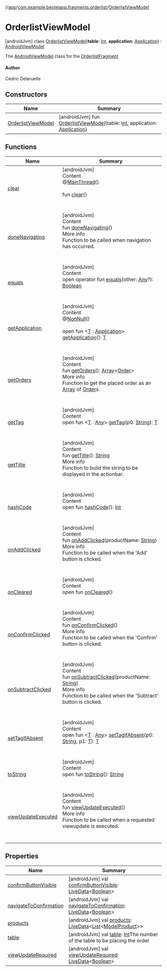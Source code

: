 //[app](../../index.md)/[com.example.bestelapp.fragments.orderlist](../index.md)/[OrderlistViewModel](index.md)



# OrderlistViewModel  
 [androidJvm] class [OrderlistViewModel](index.md)(**table**: [Int](https://kotlinlang.org/api/latest/jvm/stdlib/kotlin/-int/index.html), **application**: [Application](https://developer.android.com/reference/kotlin/android/app/Application.html)) : [AndroidViewModel](https://developer.android.com/reference/kotlin/androidx/lifecycle/AndroidViewModel.html)

The [AndroidViewModel](https://developer.android.com/reference/kotlin/androidx/lifecycle/AndroidViewModel.html) class for the [OrderlistFragment](../-orderlist-fragment/index.md)



#### Author  


Cedric Delaruelle

   


## Constructors  
  
|  Name|  Summary| 
|---|---|
| <a name="com.example.bestelapp.fragments.orderlist/OrderlistViewModel/OrderlistViewModel/#kotlin.Int#android.app.Application/PointingToDeclaration/"></a>[OrderlistViewModel](-orderlist-view-model.md)| <a name="com.example.bestelapp.fragments.orderlist/OrderlistViewModel/OrderlistViewModel/#kotlin.Int#android.app.Application/PointingToDeclaration/"></a> [androidJvm] fun [OrderlistViewModel](-orderlist-view-model.md)(table: [Int](https://kotlinlang.org/api/latest/jvm/stdlib/kotlin/-int/index.html), application: [Application](https://developer.android.com/reference/kotlin/android/app/Application.html))   <br>


## Functions  
  
|  Name|  Summary| 
|---|---|
| <a name="androidx.lifecycle/ViewModel/clear/#/PointingToDeclaration/"></a>[clear](../../com.example.bestelapp.fragments.title/-title-view-model/index.md#%5Bandroidx.lifecycle%2FViewModel%2Fclear%2F%23%2FPointingToDeclaration%2F%5D%2FFunctions%2F-1024765483)| <a name="androidx.lifecycle/ViewModel/clear/#/PointingToDeclaration/"></a>[androidJvm]  <br>Content  <br>@[MainThread](https://developer.android.com/reference/kotlin/androidx/annotation/MainThread.html)()  <br>  <br>fun [clear](../../com.example.bestelapp.fragments.title/-title-view-model/index.md#%5Bandroidx.lifecycle%2FViewModel%2Fclear%2F%23%2FPointingToDeclaration%2F%5D%2FFunctions%2F-1024765483)()  <br><br><br>
| <a name="com.example.bestelapp.fragments.orderlist/OrderlistViewModel/doneNavigating/#/PointingToDeclaration/"></a>[doneNavigating](done-navigating.md)| <a name="com.example.bestelapp.fragments.orderlist/OrderlistViewModel/doneNavigating/#/PointingToDeclaration/"></a>[androidJvm]  <br>Content  <br>fun [doneNavigating](done-navigating.md)()  <br>More info  <br>Function to be called when navigation has occurred.  <br><br><br>
| <a name="kotlin/Any/equals/#kotlin.Any?/PointingToDeclaration/"></a>[equals](../../com.example.bestelapp.repository/-product-repository/index.md#%5Bkotlin%2FAny%2Fequals%2F%23kotlin.Any%3F%2FPointingToDeclaration%2F%5D%2FFunctions%2F-1024765483)| <a name="kotlin/Any/equals/#kotlin.Any?/PointingToDeclaration/"></a>[androidJvm]  <br>Content  <br>open operator fun [equals](../../com.example.bestelapp.repository/-product-repository/index.md#%5Bkotlin%2FAny%2Fequals%2F%23kotlin.Any%3F%2FPointingToDeclaration%2F%5D%2FFunctions%2F-1024765483)(other: [Any](https://kotlinlang.org/api/latest/jvm/stdlib/kotlin/-any/index.html)?): [Boolean](https://kotlinlang.org/api/latest/jvm/stdlib/kotlin/-boolean/index.html)  <br><br><br>
| <a name="androidx.lifecycle/AndroidViewModel/getApplication/#/PointingToDeclaration/"></a>[getApplication](../../com.example.bestelapp.fragments.title/-title-view-model/index.md#%5Bandroidx.lifecycle%2FAndroidViewModel%2FgetApplication%2F%23%2FPointingToDeclaration%2F%5D%2FFunctions%2F-1024765483)| <a name="androidx.lifecycle/AndroidViewModel/getApplication/#/PointingToDeclaration/"></a>[androidJvm]  <br>Content  <br>@[NonNull](https://developer.android.com/reference/kotlin/androidx/annotation/NonNull.html)()  <br>  <br>open fun <[T](../../com.example.bestelapp.fragments.title/-title-view-model/index.md#%5Bandroidx.lifecycle%2FAndroidViewModel%2FgetApplication%2F%23%2FPointingToDeclaration%2F%5D%2FFunctions%2F-1024765483) : [Application](https://developer.android.com/reference/kotlin/android/app/Application.html)> [getApplication](../../com.example.bestelapp.fragments.title/-title-view-model/index.md#%5Bandroidx.lifecycle%2FAndroidViewModel%2FgetApplication%2F%23%2FPointingToDeclaration%2F%5D%2FFunctions%2F-1024765483)(): [T](../../com.example.bestelapp.fragments.title/-title-view-model/index.md#%5Bandroidx.lifecycle%2FAndroidViewModel%2FgetApplication%2F%23%2FPointingToDeclaration%2F%5D%2FFunctions%2F-1024765483)  <br><br><br>
| <a name="com.example.bestelapp.fragments.orderlist/OrderlistViewModel/getOrders/#/PointingToDeclaration/"></a>[getOrders](get-orders.md)| <a name="com.example.bestelapp.fragments.orderlist/OrderlistViewModel/getOrders/#/PointingToDeclaration/"></a>[androidJvm]  <br>Content  <br>fun [getOrders](get-orders.md)(): [Array](https://kotlinlang.org/api/latest/jvm/stdlib/kotlin/-array/index.html)<[Order](../../com.example.bestelapp.data.datawrapper/-order/index.md)>  <br>More info  <br>Function to get the placed order as an [Array](https://kotlinlang.org/api/latest/jvm/stdlib/kotlin/-array/index.html) of [Order](../../com.example.bestelapp.data.datawrapper/-order/index.md)s.  <br><br><br>
| <a name="androidx.lifecycle/ViewModel/getTag/#kotlin.String/PointingToDeclaration/"></a>[getTag](../../com.example.bestelapp.fragments.title/-title-view-model/index.md#%5Bandroidx.lifecycle%2FViewModel%2FgetTag%2F%23kotlin.String%2FPointingToDeclaration%2F%5D%2FFunctions%2F-1024765483)| <a name="androidx.lifecycle/ViewModel/getTag/#kotlin.String/PointingToDeclaration/"></a>[androidJvm]  <br>Content  <br>open fun <[T](../../com.example.bestelapp.fragments.title/-title-view-model/index.md#%5Bandroidx.lifecycle%2FViewModel%2FgetTag%2F%23kotlin.String%2FPointingToDeclaration%2F%5D%2FFunctions%2F-1024765483) : [Any](https://kotlinlang.org/api/latest/jvm/stdlib/kotlin/-any/index.html)> [getTag](../../com.example.bestelapp.fragments.title/-title-view-model/index.md#%5Bandroidx.lifecycle%2FViewModel%2FgetTag%2F%23kotlin.String%2FPointingToDeclaration%2F%5D%2FFunctions%2F-1024765483)(p0: [String](https://kotlinlang.org/api/latest/jvm/stdlib/kotlin/-string/index.html)): [T](../../com.example.bestelapp.fragments.title/-title-view-model/index.md#%5Bandroidx.lifecycle%2FViewModel%2FgetTag%2F%23kotlin.String%2FPointingToDeclaration%2F%5D%2FFunctions%2F-1024765483)  <br><br><br>
| <a name="com.example.bestelapp.fragments.orderlist/OrderlistViewModel/getTitle/#/PointingToDeclaration/"></a>[getTitle](get-title.md)| <a name="com.example.bestelapp.fragments.orderlist/OrderlistViewModel/getTitle/#/PointingToDeclaration/"></a>[androidJvm]  <br>Content  <br>fun [getTitle](get-title.md)(): [String](https://kotlinlang.org/api/latest/jvm/stdlib/kotlin/-string/index.html)  <br>More info  <br>Function to build the string to be displayed in the actionbar.  <br><br><br>
| <a name="kotlin/Any/hashCode/#/PointingToDeclaration/"></a>[hashCode](../../com.example.bestelapp.repository/-product-repository/index.md#%5Bkotlin%2FAny%2FhashCode%2F%23%2FPointingToDeclaration%2F%5D%2FFunctions%2F-1024765483)| <a name="kotlin/Any/hashCode/#/PointingToDeclaration/"></a>[androidJvm]  <br>Content  <br>open fun [hashCode](../../com.example.bestelapp.repository/-product-repository/index.md#%5Bkotlin%2FAny%2FhashCode%2F%23%2FPointingToDeclaration%2F%5D%2FFunctions%2F-1024765483)(): [Int](https://kotlinlang.org/api/latest/jvm/stdlib/kotlin/-int/index.html)  <br><br><br>
| <a name="com.example.bestelapp.fragments.orderlist/OrderlistViewModel/onAddClicked/#kotlin.String/PointingToDeclaration/"></a>[onAddClicked](on-add-clicked.md)| <a name="com.example.bestelapp.fragments.orderlist/OrderlistViewModel/onAddClicked/#kotlin.String/PointingToDeclaration/"></a>[androidJvm]  <br>Content  <br>fun [onAddClicked](on-add-clicked.md)(productName: [String](https://kotlinlang.org/api/latest/jvm/stdlib/kotlin/-string/index.html))  <br>More info  <br>Function to be called when the 'Add' button is clicked.  <br><br><br>
| <a name="androidx.lifecycle/ViewModel/onCleared/#/PointingToDeclaration/"></a>[onCleared](../../com.example.bestelapp.fragments.title/-title-view-model/index.md#%5Bandroidx.lifecycle%2FViewModel%2FonCleared%2F%23%2FPointingToDeclaration%2F%5D%2FFunctions%2F-1024765483)| <a name="androidx.lifecycle/ViewModel/onCleared/#/PointingToDeclaration/"></a>[androidJvm]  <br>Content  <br>open fun [onCleared](../../com.example.bestelapp.fragments.title/-title-view-model/index.md#%5Bandroidx.lifecycle%2FViewModel%2FonCleared%2F%23%2FPointingToDeclaration%2F%5D%2FFunctions%2F-1024765483)()  <br><br><br>
| <a name="com.example.bestelapp.fragments.orderlist/OrderlistViewModel/onConfirmClicked/#/PointingToDeclaration/"></a>[onConfirmClicked](on-confirm-clicked.md)| <a name="com.example.bestelapp.fragments.orderlist/OrderlistViewModel/onConfirmClicked/#/PointingToDeclaration/"></a>[androidJvm]  <br>Content  <br>fun [onConfirmClicked](on-confirm-clicked.md)()  <br>More info  <br>Function to be called when the 'Confirm' button is clicked.  <br><br><br>
| <a name="com.example.bestelapp.fragments.orderlist/OrderlistViewModel/onSubtractClicked/#kotlin.String/PointingToDeclaration/"></a>[onSubtractClicked](on-subtract-clicked.md)| <a name="com.example.bestelapp.fragments.orderlist/OrderlistViewModel/onSubtractClicked/#kotlin.String/PointingToDeclaration/"></a>[androidJvm]  <br>Content  <br>fun [onSubtractClicked](on-subtract-clicked.md)(productName: [String](https://kotlinlang.org/api/latest/jvm/stdlib/kotlin/-string/index.html))  <br>More info  <br>Function to be called when the 'Subtract' button is clicked.  <br><br><br>
| <a name="androidx.lifecycle/ViewModel/setTagIfAbsent/#kotlin.String#TypeParam(bounds=[kotlin.Any])/PointingToDeclaration/"></a>[setTagIfAbsent](../../com.example.bestelapp.fragments.title/-title-view-model/index.md#%5Bandroidx.lifecycle%2FViewModel%2FsetTagIfAbsent%2F%23kotlin.String%23TypeParam%28bounds%3D%5Bkotlin.Any%5D%29%2FPointingToDeclaration%2F%5D%2FFunctions%2F-1024765483)| <a name="androidx.lifecycle/ViewModel/setTagIfAbsent/#kotlin.String#TypeParam(bounds=[kotlin.Any])/PointingToDeclaration/"></a>[androidJvm]  <br>Content  <br>open fun <[T](../../com.example.bestelapp.fragments.title/-title-view-model/index.md#%5Bandroidx.lifecycle%2FViewModel%2FsetTagIfAbsent%2F%23kotlin.String%23TypeParam%28bounds%3D%5Bkotlin.Any%5D%29%2FPointingToDeclaration%2F%5D%2FFunctions%2F-1024765483) : [Any](https://kotlinlang.org/api/latest/jvm/stdlib/kotlin/-any/index.html)> [setTagIfAbsent](../../com.example.bestelapp.fragments.title/-title-view-model/index.md#%5Bandroidx.lifecycle%2FViewModel%2FsetTagIfAbsent%2F%23kotlin.String%23TypeParam%28bounds%3D%5Bkotlin.Any%5D%29%2FPointingToDeclaration%2F%5D%2FFunctions%2F-1024765483)(p0: [String](https://kotlinlang.org/api/latest/jvm/stdlib/kotlin/-string/index.html), p1: [T](../../com.example.bestelapp.fragments.title/-title-view-model/index.md#%5Bandroidx.lifecycle%2FViewModel%2FsetTagIfAbsent%2F%23kotlin.String%23TypeParam%28bounds%3D%5Bkotlin.Any%5D%29%2FPointingToDeclaration%2F%5D%2FFunctions%2F-1024765483)): [T](../../com.example.bestelapp.fragments.title/-title-view-model/index.md#%5Bandroidx.lifecycle%2FViewModel%2FsetTagIfAbsent%2F%23kotlin.String%23TypeParam%28bounds%3D%5Bkotlin.Any%5D%29%2FPointingToDeclaration%2F%5D%2FFunctions%2F-1024765483)  <br><br><br>
| <a name="kotlin/Any/toString/#/PointingToDeclaration/"></a>[toString](../../com.example.bestelapp.repository/-product-repository/index.md#%5Bkotlin%2FAny%2FtoString%2F%23%2FPointingToDeclaration%2F%5D%2FFunctions%2F-1024765483)| <a name="kotlin/Any/toString/#/PointingToDeclaration/"></a>[androidJvm]  <br>Content  <br>open fun [toString](../../com.example.bestelapp.repository/-product-repository/index.md#%5Bkotlin%2FAny%2FtoString%2F%23%2FPointingToDeclaration%2F%5D%2FFunctions%2F-1024765483)(): [String](https://kotlinlang.org/api/latest/jvm/stdlib/kotlin/-string/index.html)  <br><br><br>
| <a name="com.example.bestelapp.fragments.orderlist/OrderlistViewModel/viewUpdateExecuted/#/PointingToDeclaration/"></a>[viewUpdateExecuted](view-update-executed.md)| <a name="com.example.bestelapp.fragments.orderlist/OrderlistViewModel/viewUpdateExecuted/#/PointingToDeclaration/"></a>[androidJvm]  <br>Content  <br>fun [viewUpdateExecuted](view-update-executed.md)()  <br>More info  <br>Function to be called when a requested viewupdate is executed.  <br><br><br>


## Properties  
  
|  Name|  Summary| 
|---|---|
| <a name="com.example.bestelapp.fragments.orderlist/OrderlistViewModel/confirmButtonVisible/#/PointingToDeclaration/"></a>[confirmButtonVisible](confirm-button-visible.md)| <a name="com.example.bestelapp.fragments.orderlist/OrderlistViewModel/confirmButtonVisible/#/PointingToDeclaration/"></a> [androidJvm] val [confirmButtonVisible](confirm-button-visible.md): [LiveData](https://developer.android.com/reference/kotlin/androidx/lifecycle/LiveData.html)<[Boolean](https://kotlinlang.org/api/latest/jvm/stdlib/kotlin/-boolean/index.html)>   <br>
| <a name="com.example.bestelapp.fragments.orderlist/OrderlistViewModel/navigateToConfirmation/#/PointingToDeclaration/"></a>[navigateToConfirmation](navigate-to-confirmation.md)| <a name="com.example.bestelapp.fragments.orderlist/OrderlistViewModel/navigateToConfirmation/#/PointingToDeclaration/"></a> [androidJvm] val [navigateToConfirmation](navigate-to-confirmation.md): [LiveData](https://developer.android.com/reference/kotlin/androidx/lifecycle/LiveData.html)<[Boolean](https://kotlinlang.org/api/latest/jvm/stdlib/kotlin/-boolean/index.html)>   <br>
| <a name="com.example.bestelapp.fragments.orderlist/OrderlistViewModel/products/#/PointingToDeclaration/"></a>[products](products.md)| <a name="com.example.bestelapp.fragments.orderlist/OrderlistViewModel/products/#/PointingToDeclaration/"></a> [androidJvm] val [products](products.md): [LiveData](https://developer.android.com/reference/kotlin/androidx/lifecycle/LiveData.html)<[List](https://kotlinlang.org/api/latest/jvm/stdlib/kotlin.collections/-list/index.html)<[ModelProduct](../../com.example.bestelapp.data.product/-model-product/index.md)>>   <br>
| <a name="com.example.bestelapp.fragments.orderlist/OrderlistViewModel/table/#/PointingToDeclaration/"></a>[table](table.md)| <a name="com.example.bestelapp.fragments.orderlist/OrderlistViewModel/table/#/PointingToDeclaration/"></a> [androidJvm] val [table](table.md): [Int](https://kotlinlang.org/api/latest/jvm/stdlib/kotlin/-int/index.html)The number of the table to be placing the order   <br>
| <a name="com.example.bestelapp.fragments.orderlist/OrderlistViewModel/viewUpdateRequired/#/PointingToDeclaration/"></a>[viewUpdateRequired](view-update-required.md)| <a name="com.example.bestelapp.fragments.orderlist/OrderlistViewModel/viewUpdateRequired/#/PointingToDeclaration/"></a> [androidJvm] val [viewUpdateRequired](view-update-required.md): [LiveData](https://developer.android.com/reference/kotlin/androidx/lifecycle/LiveData.html)<[Boolean](https://kotlinlang.org/api/latest/jvm/stdlib/kotlin/-boolean/index.html)>   <br>

